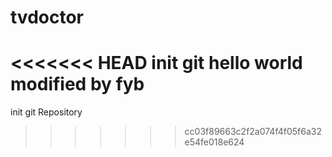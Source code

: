# tvdoctor
<<<<<<< HEAD
init git
hello world
modified by fyb
=======
init git Repository
>>>>>>> cc03f89663c2f2a074f4f05f6a32e54fe018e624
